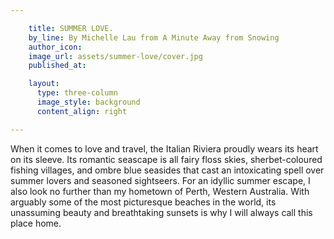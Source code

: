 ```yaml
---

    title: SUMMER LOVE.
    by_line: By Michelle Lau from A Minute Away from Snowing
    author_icon:
    image_url: assets/summer-love/cover.jpg
    published_at:

    layout:
      type: three-column
      image_style: background
      content_align: right

---
```


When it comes to love and travel, the Italian Riviera proudly wears its heart on its sleeve. Its romantic seascape is all fairy floss skies, sherbet-coloured fishing villages, and ombre blue seasides that cast an intoxicating spell over summer lovers and seasoned sightseers. For an idyllic summer escape, I also look no further than my hometown of Perth, Western Australia. With arguably some of the most picturesque beaches in the world, its unassuming beauty and breathtaking sunsets is why I will always call this place home.

